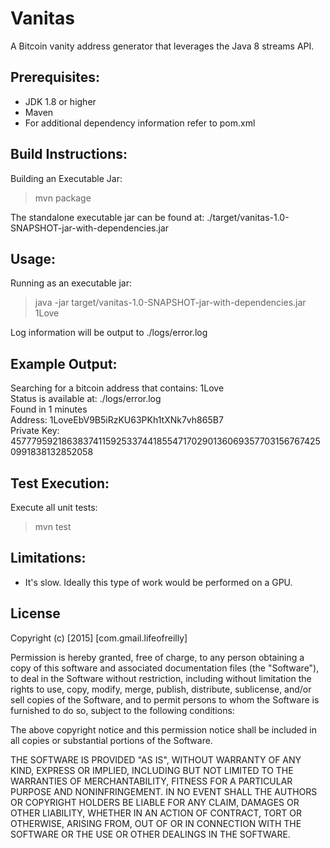 Vanitas
=======
A Bitcoin vanity address generator that leverages the Java 8 streams API.

Prerequisites:
-------------------------

* JDK 1.8 or higher
* Maven
* For additional dependency information refer to pom.xml

Build Instructions:
-------------------------

Building an Executable Jar:
> mvn package

The standalone executable jar can be found at: ./target/vanitas-1.0-SNAPSHOT-jar-with-dependencies.jar

Usage:
-------------------------

Running as an executable jar:

> java -jar target/vanitas-1.0-SNAPSHOT-jar-with-dependencies.jar 1Love

Log information will be output to ./logs/error.log

Example Output:
-------------------------

Searching for a bitcoin address that contains: 1Love  
Status is available at: ./logs/error.log  
Found in 1 minutes  
Address: 1LoveEbV9B5iRzKU63PKh1tXNk7vh865B7  
Private Key: 45777959218638374115925337441855471702901360693577031567674250991838132852058  

Test Execution:
-------------------------

Execute all unit tests:
> mvn test

Limitations:
-------------------------

* It's slow. Ideally this type of work would be performed on a GPU.

License
-------------------------

Copyright (c) [2015] [com.gmail.lifeofreilly]

Permission is hereby granted, free of charge, to any person obtaining a copy
of this software and associated documentation files (the "Software"), to deal
in the Software without restriction, including without limitation the rights
to use, copy, modify, merge, publish, distribute, sublicense, and/or sell
copies of the Software, and to permit persons to whom the Software is
furnished to do so, subject to the following conditions:

The above copyright notice and this permission notice shall be included in all
copies or substantial portions of the Software.

THE SOFTWARE IS PROVIDED "AS IS", WITHOUT WARRANTY OF ANY KIND, EXPRESS OR
IMPLIED, INCLUDING BUT NOT LIMITED TO THE WARRANTIES OF MERCHANTABILITY,
FITNESS FOR A PARTICULAR PURPOSE AND NONINFRINGEMENT. IN NO EVENT SHALL THE
AUTHORS OR COPYRIGHT HOLDERS BE LIABLE FOR ANY CLAIM, DAMAGES OR OTHER
LIABILITY, WHETHER IN AN ACTION OF CONTRACT, TORT OR OTHERWISE, ARISING FROM,
OUT OF OR IN CONNECTION WITH THE SOFTWARE OR THE USE OR OTHER DEALINGS IN THE
SOFTWARE.

